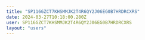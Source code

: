 ```yaml
---
title: "SP116GZCT7KHSMMJK2T4R6QY2J06EG0B7HRDRCXRS"
date: 2024-03-27T10:18:00.280Z
user: SP116GZCT7KHSMMJK2T4R6QY2J06EG0B7HRDRCXRS
layout: "users"
---
```

    